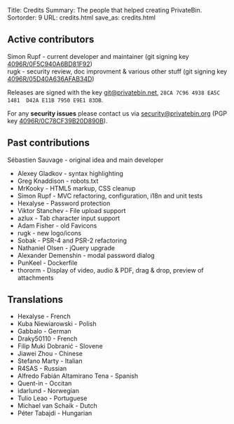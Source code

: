 Title: Credits
Summary: The people that helped creating PrivateBin.
Sortorder: 9
URL: credits.html
save_as: credits.html

## Active contributors

Simon Rupf - current developer and maintainer (git signing key [4096R/0F5C940A6BD81F92]({filename}/key/elrido.asc))  
rugk - security review, doc improvment & various other stuff (git signing key [4096R/05D40A636AFAB34D]({filename}/key/rugk.asc))

Releases are signed with the key [git@privatebin.net]({filename}/key/release.asc), `28CA 7C96 4938 EA5C 1481  D42A E11B 7950 E9E1 83DB`.

For any **security issues** please contact us via [security@privatebin.org](mailto:security@privatebin.org) (PGP key [4096R/0C78CF39B20D890B]({filename}/key/security.asc)).

## Past contributions

Sébastien Sauvage - original idea and main developer

* Alexey Gladkov - syntax highlighting
* Greg Knaddison - robots.txt
* MrKooky - HTML5 markup, CSS cleanup
* Simon Rupf - MVC refactoring, configuration, i18n and unit tests
* Hexalyse - Password protection
* Viktor Stanchev - File upload support
* azlux - Tab character input support
* Adam Fisher - old Favicons
* rugk - new logo/icons
* Sobak - PSR-4 and PSR-2 refactoring
* Nathaniel Olsen - jQuery upgrade
* Alexander Demenshin - modal password dialog
* PunKeel - Dockerfile
* thororm - Display of video, audio & PDF, drag & drop, preview of attachments

## Translations
* Hexalyse - French
* Kuba Niewiarowski - Polish
* Gabbalo - German
* Draky50110 - French
* Filip Muki Dobranić - Slovene
* Jiawei Zhou - Chinese
* Stefano Marty - Italian
* R4SAS - Russian
* Alfredo Fabián Altamirano Tena - Spanish
* Quent-in - Occitan
* idarlund - Norwegian
* Tulio Leao - Portuguese
* Michael van Schaik - Dutch
* Péter Tabajdi - Hungarian
